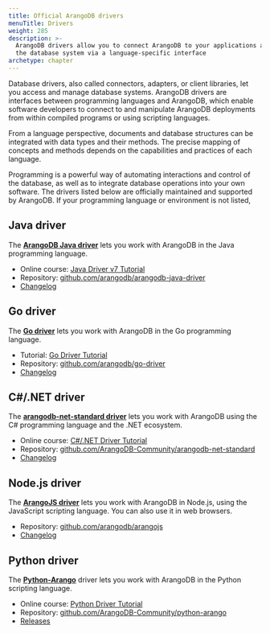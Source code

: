 ```yaml
---
title: Official ArangoDB drivers
menuTitle: Drivers
weight: 285
description: >-
  ArangoDB drivers allow you to connect ArangoDB to your applications and manage
  the database system via a language-specific interface
archetype: chapter
---
```

Database drivers, also called connectors, adapters, or client libraries, let you
access and manage database systems. ArangoDB drivers are interfaces between
programming languages and ArangoDB, which enable software developers to connect
to and manipulate ArangoDB deployments from within compiled programs or using
scripting languages.

From a language perspective, documents and database structures can be integrated
with data types and their methods. The precise mapping of concepts and methods
depends on the capabilities and practices of each language.

Programming is a powerful way of automating interactions and control of the
database, as well as to integrate database operations into your own software.
The drivers listed below are officially maintained and supported by ArangoDB.
If your programming language or environment is not listed, 

## Java driver

The [**ArangoDB Java driver**](java/_index.md) lets you work with ArangoDB in the
Java programming language.

- Online course: [Java Driver v7 Tutorial](https://university.arangodb.com/courses/java-driver-tutorial-v7/)
- Repository: [github.com/arangodb/arangodb-java-driver](https://github.com/arangodb/arangodb-java-driver)
- [Changelog](https://github.com/arangodb/arangodb-java-driver/blob/main/ChangeLog.md#readme)

## Go driver

The [**Go driver**](go.md) lets you work with ArangoDB in the Go programming
language.

- Tutorial: [Go Driver Tutorial](https://university.arangodb.com/courses/go-driver-tutorial/)
- Repository: [github.com/arangodb/go-driver](https://github.com/arangodb/go-driver)
- [Changelog](https://github.com/arangodb/go-driver/blob/master/CHANGELOG.md#readme)

## C#/.NET driver

The [**arangodb-net-standard driver**](csharp-dotnet.md) lets you work with ArangoDB
using the C# programming language and the .NET ecosystem.

- Online course: [C#/.NET Driver Tutorial](https://university.arangodb.com/courses/csharp-dotnet-driver-tutorial/)
- Repository: [github.com/ArangoDB-Community/arangodb-net-standard](https://github.com/ArangoDB-Community/arangodb-net-standard)
- [Changelog](https://github.com/ArangoDB-Community/arangodb-net-standard/blob/master/ChangeLog.md)

## Node.js driver

The [**ArangoJS driver**](nodejs.md) lets you work with ArangoDB in Node.js, using
the JavaScript scripting language. You can also use it in web browsers.

- Repository: [github.com/arangodb/arangojs](https://github.com/arangodb/arangojs)
- [Changelog](https://github.com/arangodb/arangojs/blob/main/CHANGELOG.md#readme)

## Python driver

The [**Python-Arango**](python.md) driver lets you work with ArangoDB in the
Python scripting language.

- Online course: [Python Driver Tutorial](https://www.arangodb.com/tutorials/tutorial-python/)
- Repository: [github.com/ArangoDB-Community/python-arango](https://github.com/ArangoDB-Community/python-arango)
- [Releases](https://github.com/ArangoDB-Community/python-arango/releases)
